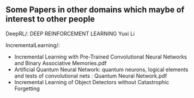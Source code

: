 ## Some Papers in other domains which maybe of interest to other people

DeepRL/:
DEEP REINFORCEMENT LEARNING Yuxi Li

IncrementalLearning/:

- Incremental Learning with Pre-Trained Convolutional Neural Networks and Binary Associative Memories.pdf
- Artificial Quantum Neural Network: quantum neurons, logical elements and tests of convolutional nets : Quantum Neural Network.pdf
- Incremental Learning of Object Detectors without Catastrophic Forgetting
